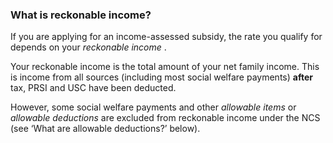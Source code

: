 ###  **What is reckonable income?**

If you are applying for an income-assessed subsidy, the rate you qualify for
depends on your _reckonable income_ .

Your reckonable income is the total amount of your net family income. This is
income from all sources (including most social welfare payments) **after**
tax, PRSI and USC have been deducted.

However, some social welfare payments and other _allowable items_ or
_allowable deductions_ are excluded from reckonable income under the NCS (see
‘What are allowable deductions?’ below).
